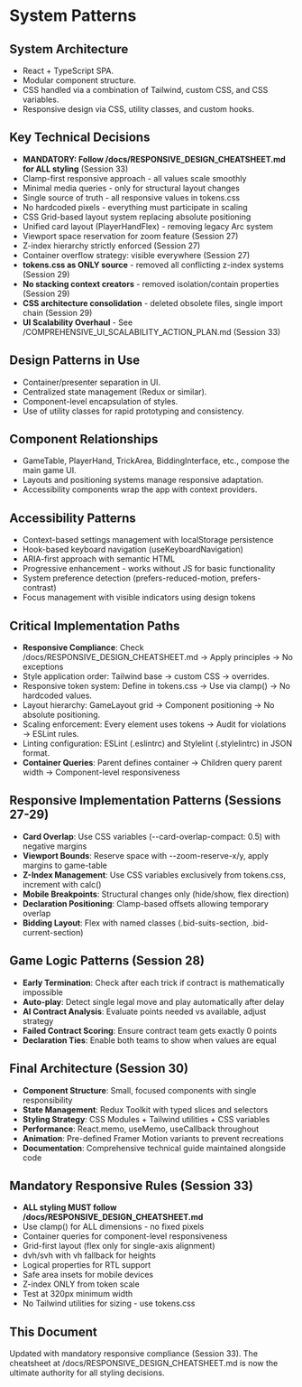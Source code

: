 # System Patterns

## System Architecture
- React + TypeScript SPA.
- Modular component structure.
- CSS handled via a combination of Tailwind, custom CSS, and CSS variables.
- Responsive design via CSS, utility classes, and custom hooks.

## Key Technical Decisions
- **MANDATORY: Follow /docs/RESPONSIVE_DESIGN_CHEATSHEET.md for ALL styling** (Session 33)
- Clamp-first responsive approach - all values scale smoothly
- Minimal media queries - only for structural layout changes
- Single source of truth - all responsive values in tokens.css
- No hardcoded pixels - everything must participate in scaling
- CSS Grid-based layout system replacing absolute positioning
- Unified card layout (PlayerHandFlex) - removing legacy Arc system
- Viewport space reservation for zoom feature (Session 27)
- Z-index hierarchy strictly enforced (Session 27)
- Container overflow strategy: visible everywhere (Session 27)
- **tokens.css as ONLY source** - removed all conflicting z-index systems (Session 29)
- **No stacking context creators** - removed isolation/contain properties (Session 29)
- **CSS architecture consolidation** - deleted obsolete files, single import chain (Session 29)
- **UI Scalability Overhaul** - See /COMPREHENSIVE_UI_SCALABILITY_ACTION_PLAN.md (Session 33)

## Design Patterns in Use
- Container/presenter separation in UI.
- Centralized state management (Redux or similar).
- Component-level encapsulation of styles.
- Use of utility classes for rapid prototyping and consistency.

## Component Relationships
- GameTable, PlayerHand, TrickArea, BiddingInterface, etc., compose the main game UI.
- Layouts and positioning systems manage responsive adaptation.
- Accessibility components wrap the app with context providers.

## Accessibility Patterns
- Context-based settings management with localStorage persistence
- Hook-based keyboard navigation (useKeyboardNavigation)
- ARIA-first approach with semantic HTML
- Progressive enhancement - works without JS for basic functionality
- System preference detection (prefers-reduced-motion, prefers-contrast)
- Focus management with visible indicators using design tokens

## Critical Implementation Paths
- **Responsive Compliance**: Check /docs/RESPONSIVE_DESIGN_CHEATSHEET.md → Apply principles → No exceptions
- Style application order: Tailwind base → custom CSS → overrides.
- Responsive token system: Define in tokens.css → Use via clamp() → No hardcoded values.
- Layout hierarchy: GameLayout grid → Component positioning → No absolute positioning.
- Scaling enforcement: Every element uses tokens → Audit for violations → ESLint rules.
- Linting configuration: ESLint (.eslintrc) and Stylelint (.stylelintrc) in JSON format.
- **Container Queries**: Parent defines container → Children query parent width → Component-level responsiveness

## Responsive Implementation Patterns (Sessions 27-29)
- **Card Overlap**: Use CSS variables (--card-overlap-compact: 0.5) with negative margins
- **Viewport Bounds**: Reserve space with --zoom-reserve-x/y, apply margins to game-table
- **Z-Index Management**: Use CSS variables exclusively from tokens.css, increment with calc()
- **Mobile Breakpoints**: Structural changes only (hide/show, flex direction)
- **Declaration Positioning**: Clamp-based offsets allowing temporary overlap
- **Bidding Layout**: Flex with named classes (.bid-suits-section, .bid-current-section)

## Game Logic Patterns (Session 28)
- **Early Termination**: Check after each trick if contract is mathematically impossible
- **Auto-play**: Detect single legal move and play automatically after delay
- **AI Contract Analysis**: Evaluate points needed vs available, adjust strategy
- **Failed Contract Scoring**: Ensure contract team gets exactly 0 points
- **Declaration Ties**: Enable both teams to show when values are equal

## Final Architecture (Session 30)
- **Component Structure**: Small, focused components with single responsibility
- **State Management**: Redux Toolkit with typed slices and selectors
- **Styling Strategy**: CSS Modules + Tailwind utilities + CSS variables
- **Performance**: React.memo, useMemo, useCallback throughout
- **Animation**: Pre-defined Framer Motion variants to prevent recreations
- **Documentation**: Comprehensive technical guide maintained alongside code

## Mandatory Responsive Rules (Session 33)
- **ALL styling MUST follow /docs/RESPONSIVE_DESIGN_CHEATSHEET.md**
- Use clamp() for ALL dimensions - no fixed pixels
- Container queries for component-level responsiveness
- Grid-first layout (flex only for single-axis alignment)
- dvh/svh with vh fallback for heights
- Logical properties for RTL support
- Safe area insets for mobile devices
- Z-index ONLY from token scale
- Test at 320px minimum width
- No Tailwind utilities for sizing - use tokens.css

## This Document
Updated with mandatory responsive compliance (Session 33). The cheatsheet at /docs/RESPONSIVE_DESIGN_CHEATSHEET.md is now the ultimate authority for all styling decisions.
